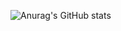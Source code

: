 ![Anurag's GitHub stats](https://github-readme-stats.vercel.app/api?username=itslaivy&theme=dark&show_icons=true)

